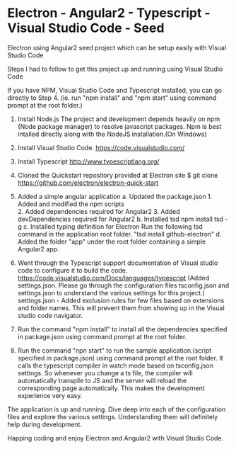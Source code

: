# Electron - Angular2 -  Typescript - Visual Studio Code - Seed
Electron using Angular2 seed project which can be setup easily with Visual Studio Code

Steps I had to follow to get this project up and running using Visual Studio Code

If you have NPM, Visual Studio Code and Typescript installed, you can go directly to Step 4.
(ie. run "npm install" and "npm start" using command prompt at the root folder.)

1. Install Node.js
The project and development depends heavily on npm (Node package manager) to resolve javascript packages. 
Npm is best intalled directly along with the NodeJS installation.(On Windows)

2. Install Visual Studio Code.
https://code.visualstudio.com/

3. Install Typescript
http://www.typescriptlang.org/

4. Cloned the Quickstart repository provided at Electron site
$ git clone https://github.com/electron/electron-quick-start

5. Added a simple angular application
    a. Updated the package.json
        1. Added and modified the npm scripts        
        2. Added dependencies required for Angular2
        3. Added devDependencies required for Angular2
    b. Installed tsd
        npm install tsd -g
    c. Installed typing definition for Electron
       Run the following tsd command in the application root folder.
       "tsd install github-electron"
    d. Added the folder "app" under the root folder containing a simple Angular2 app.

6. Went through the Typescript support documentation of Visual studio code to configure it to build the code.
https://code.visualstudio.com/Docs/languages/typescript
(Added settings.json. Please go through the configuration files tsconfig.json and settings.json to understand the various settings for this project.)
settings.json - Added exclusion rules for few files based on extensions and folder names. 
This will prevent them from showing up in the Visual studio code navigator.

7. Run the command "npm install" to install all the dependencies specified in package.json using command prompt at the root folder.

8. Run the command "npn start" to run the sample application.(script specified in package.json) using command prompt at the root folder.
It calls the typescript compiler in watch mode based on tsconfig.json settings. 
So whenever you change a ts file, the compiler will automatically transpile to JS and the server will reload the corresponding page automatically.
This makes the development experience very easy.

The application is up and running. Dive deep into each of the configuration files and explore the various settings. 
Understanding them will definitely help during development.

Happing coding and enjoy Electron and Angular2 with Visual Studio Code.
 
